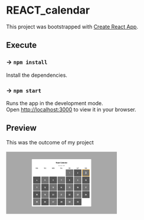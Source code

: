 # REACT_calendar

This project was bootstrapped with [Create React App](https://github.com/facebook/create-react-app).

## Execute

### -> `npm install`

Install the dependencies.

### -> `npm start`

Runs the app in the development mode.\
Open [http://localhost:3000](http://localhost:3000) to view it in your browser.

## Preview

This was the outcome of my project\
\
<img src="./src/imgs/preview.png" alt="general preview" style="width:300px;"/>
